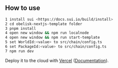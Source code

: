 ## How to use
```bash
1 install sui <https://docs.sui.io/build/install>
2 cd obelisk-nextjs-template folder 
3 pnpm install
4 open new window && npm run localnode
4 open new window && npm run start-template
5 set WorldId:<value> to src/chain/config.ts
6 set PackageId:<value> to src/chain/config.ts
7 npm run dev
```

Deploy it to the cloud with [Vercel](https://vercel.com/new?utm_source=github&utm_medium=readme&utm_campaign=next-example) ([Documentation](https://nextjs.org/docs/deployment)).
